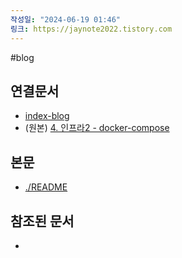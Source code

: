 ```yaml
---
작성일: "2024-06-19 01:46"
링크: https://jaynote2022.tistory.com
---
```


#blog
## 연결문서
- [index-blog](3.%20blog/index-blog.md)
- (원본) [4. 인프라2 - docker-compose](../../../../8.%20프로젝트/22년%20개인%20프로젝트%20BMW/4.%20인프라2%20-%20docker-compose/4.%20인프라2%20-%20docker-compose.md)

## 본문
- [./README](./README)

## 참조된 문서
- 